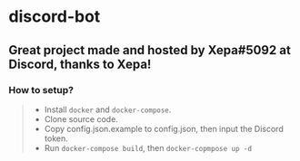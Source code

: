 # discord-bot

## Great project made and hosted by **Xepa#5092** at Discord, thanks to Xepa!

### How to setup?
> - Install `docker` and `docker-compose`.
> - Clone source code.
> - Copy config.json.example to config.json, then input the Discord token.
> - Run `docker-compose build`, then `docker-copmpose up -d`